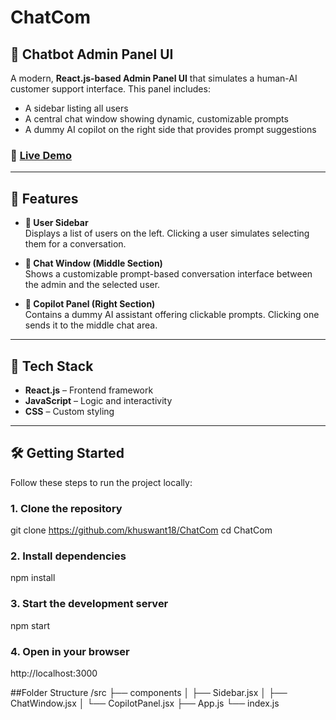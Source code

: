# ChatCom
## 🧠 Chatbot Admin Panel UI

A modern, **React.js-based Admin Panel UI** that simulates a human-AI customer support interface. This panel includes:

- A sidebar listing all users
- A central chat window showing dynamic, customizable prompts
- A dummy AI copilot on the right side that provides prompt suggestions

### 🔗 [Live Demo](https://chat-com-chi.vercel.app/)  

---

## 🚀 Features

- **👤 User Sidebar**  
  Displays a list of users on the left. Clicking a user simulates selecting them for a conversation.

- **💬 Chat Window (Middle Section)**  
  Shows a customizable prompt-based conversation interface between the admin and the selected user.

- **🤖 Copilot Panel (Right Section)**  
  Contains a dummy AI assistant offering clickable prompts. Clicking one sends it to the middle chat area.

---

## 🧱 Tech Stack

- **React.js** – Frontend framework
- **JavaScript** – Logic and interactivity
- **CSS** – Custom styling

---

## 🛠️ Getting Started

Follow these steps to run the project locally:

### 1. Clone the repository

git clone https://github.com/khuswant18/ChatCom
cd ChatCom

### 2. Install dependencies
npm install

### 3. Start the development server
npm start

### 4. Open in your browser
http://localhost:3000

##Folder Structure
/src
  ├── components
  │   ├── Sidebar.jsx
  │   ├── ChatWindow.jsx
  │   └── CopilotPanel.jsx
  ├── App.js
  └── index.js



